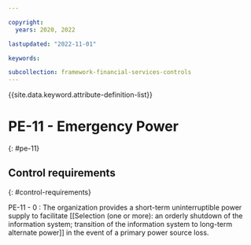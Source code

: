 ```yaml
---

copyright:
  years: 2020, 2022

lastupdated: "2022-11-01"

keywords:

subcollection: framework-financial-services-controls
---
```


{{site.data.keyword.attribute-definition-list}}

               
# PE-11 - Emergency Power
{: #pe-11}

## Control requirements
{: #control-requirements}

PE-11 - 0
    : The organization provides a short-term uninterruptible power supply to facilitate [[Selection (one or more): an orderly shutdown of the information system; transition of the information system to long-term alternate power]] in the event of a primary power source loss.





